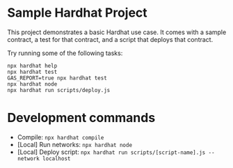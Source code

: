 # Sample Hardhat Project

This project demonstrates a basic Hardhat use case. It comes with a sample contract, a test for that contract, and a script that deploys that contract.

Try running some of the following tasks:

```shell
npx hardhat help
npx hardhat test
GAS_REPORT=true npx hardhat test
npx hardhat node
npx hardhat run scripts/deploy.js
```

# Development commands

- Compile: `npx hardhat compile`
- [Local] Run networks: `npx hardhat node`
- [Local] Deploy script: `npx hardhat run scripts/[script-name].js --network localhost`

